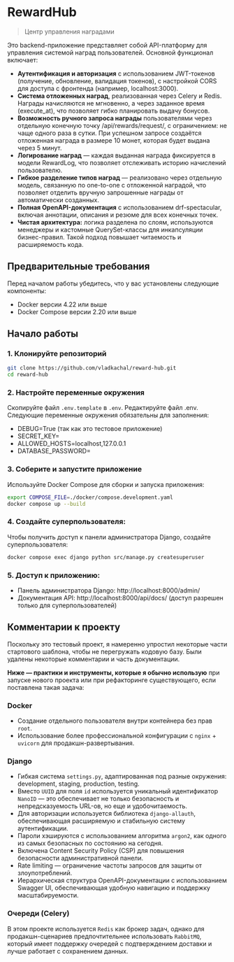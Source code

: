 # RewardHub

> Центр управления наградами

Это backend-приложение представляет собой API-платформу для управления системой
наград пользователей. Основной функционал включает:

- **Аутентификация и авторизация** с использованием JWT-токенов (получение,
  обновление, валидация токенов), с настройкой CORS для доступа с фронтенда
  (например, localhost:3000).
- **Система отложенных наград**, реализованная через Celery и Redis. Награды
  начисляются не мгновенно, а через заданное время (execute_at), что позволяет
  гибко планировать выдачу бонусов.
- **Возможность ручного запроса награды** пользователями через отдельную
  конечную точку /api/rewards/request/, с ограничением: не чаще одного
  раза в сутки. При успешном запросе создаётся отложенная награда
  в размере 10 монет, которая будет выдана через 5 минут.
- **Логирование наград** — каждая выданная награда фиксируется
  в модели RewardLog, что позволяет отслеживать историю начислений пользователю.
- **Гибкое разделение типов наград** — реализовано через отдельную модель,
  связанную по one-to-one с отложенной наградой, что позволяет отделить вручную
  запрошенные награды от автоматически созданных.
- **Полная OpenAPI-документация** с использованием drf-spectacular, включая
  аннотации, описания и резюме для всех конечных точек.
- **Чистая архитектура:** логика разделена по слоям, используются менеджеры и
  кастомные QuerySet-классы для инкапсуляции бизнес-правил. Такой подход
  повышает читаемость и расширяемость кода.

## Предварительные требования

Перед началом работы убедитесь, что у вас установлены следующие компоненты:

- Docker версии 4.22 или выше
- Docker Compose версии 2.20 или выше


## Начало работы

### 1. Клонируйте репозиторий

```bash
git clone https://github.com/vladkachal/reward-hub.git
cd reward-hub
```

### 2. Настройте переменные окружения

Скопируйте файл `.env.template` в `.env`.
Редактируйте файл .env.
Следующие переменные окружения обязательны для заполнения:

- DEBUG=True (так как это тестовое приложение)
- SECRET_KEY=
- ALLOWED_HOSTS=localhost,127.0.0.1
- DATABASE_PASSWORD=

### 3. Соберите и запустите приложение

Используйте Docker Compose для сборки и запуска приложения:

```bash
export COMPOSE_FILE=./docker/compose.development.yaml
docker compose up --build
```

### 4. Создайте суперпользователя:

Чтобы получить доступ к панели администратора Django,
создайте суперпользователя:

```bash
docker compose exec django python src/manage.py createsuperuser
```

### 5. Доступ к приложению:

- Панель администратора Django: http://localhost:8000/admin/
- Документация API: http://localhost:8000/api/docs/ (доступ разрешен только
  для суперпользователей)


## Комментарии к проекту

Поскольку это тестовый проект, я намеренно упростил некоторые части
стартового шаблона, чтобы не перегружать кодовую базу. Были удалены некоторые
комментарии и часть документации.

**Ниже — практики и инструменты, которые я обычно использую** при запуске нового
проекта или при рефакторинге существующего, если поставлена такая задача:

### Docker

- Создание отдельного пользователя внутри контейнера без прав `root`.
- Использование более профессиональной конфигурации с `nginx` + `uvicorn`
  для продакшн-развертывания.

### Django

- Гибкая система `settings.py`, адаптированная под разные окружения: development,
  staging, production, testing.
- Вместо `UUID` для поля `id` используется уникальный идентификатор `NanoID`
  — это обеспечивает не только безопасность и непредсказуемость URL-ов,
  но еще и удобочитаемость.
- Для авторизации используется библиотека `django-allauth`, обеспечивающая
  расширяемую и стабильную систему аутентификации.
- Пароли хэшируются с использованием алгоритма `argon2`, как одного из самых
  безопасных по состоянию на сегодня.
- Включена Content Security Policy (CSP) для повышения безопасности
  административной панели.
- Rate limiting — ограничение частоты запросов для защиты от злоупотреблений.
- Иерархическая структура OpenAPI-документации с использованием Swagger UI,
  обеспечивающая удобную навигацию и поддержку масштабируемости.

### Очереди (Celery)

В этом проекте используется `Redis` как брокер задач, однако
для продакшн-сценариев предпочтительнее использовать `RabbitMQ`, который имеет
поддержку очередей с подтверждением доставки и лучше работает
с сохранением данных.
